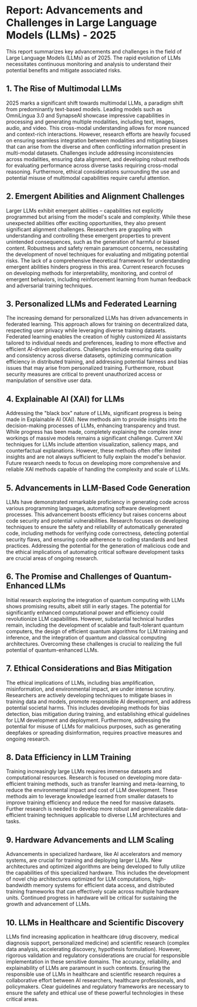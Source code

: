 # Report: Advancements and Challenges in Large Language Models (LLMs) - 2025

This report summarizes key advancements and challenges in the field of Large Language Models (LLMs) as of 2025.  The rapid evolution of LLMs necessitates continuous monitoring and analysis to understand their potential benefits and mitigate associated risks.

## 1. The Rise of Multimodal LLMs

2025 marks a significant shift towards multimodal LLMs, a paradigm shift from predominantly text-based models.  Leading models such as OmniLingua 3.0 and SynapseAI showcase impressive capabilities in processing and generating multiple modalities, including text, images, audio, and video. This cross-modal understanding allows for more nuanced and context-rich interactions.  However, research efforts are heavily focused on ensuring seamless integration between modalities and mitigating biases that can arise from the diverse and often conflicting information present in multi-modal datasets.  Challenges include addressing inconsistencies across modalities, ensuring data alignment, and developing robust methods for evaluating performance across diverse tasks requiring cross-modal reasoning.  Furthermore, ethical considerations surrounding the use and potential misuse of multimodal capabilities require careful attention.

## 2. Emergent Abilities and Alignment Challenges

Larger LLMs exhibit emergent abilities – capabilities not explicitly programmed but arising from the model's scale and complexity.  While these unexpected abilities offer exciting opportunities, they also present significant alignment challenges. Researchers are grappling with understanding and controlling these emergent properties to prevent unintended consequences, such as the generation of harmful or biased content.  Robustness and safety remain paramount concerns, necessitating the development of novel techniques for evaluating and mitigating potential risks.  The lack of a comprehensive theoretical framework for understanding emergent abilities hinders progress in this area.  Current research focuses on developing methods for interpretability, monitoring, and control of emergent behaviors, including reinforcement learning from human feedback and adversarial training techniques.

## 3. Personalized LLMs and Federated Learning

The increasing demand for personalized LLMs has driven advancements in federated learning. This approach allows for training on decentralized data, respecting user privacy while leveraging diverse training datasets.  Federated learning enables the creation of highly customized AI assistants tailored to individual needs and preferences, leading to more effective and efficient AI-driven applications.  Challenges include ensuring data quality and consistency across diverse datasets, optimizing communication efficiency in distributed training, and addressing potential fairness and bias issues that may arise from personalized training.  Furthermore, robust security measures are critical to prevent unauthorized access or manipulation of sensitive user data.

## 4. Explainable AI (XAI) for LLMs

Addressing the "black box" nature of LLMs, significant progress is being made in Explainable AI (XAI).  New methods aim to provide insights into the decision-making processes of LLMs, enhancing transparency and trust.  While progress has been made, completely explaining the complex inner workings of massive models remains a significant challenge.  Current XAI techniques for LLMs include attention visualization, saliency maps, and counterfactual explanations. However, these methods often offer limited insights and are not always sufficient to fully explain the model's behavior.  Future research needs to focus on developing more comprehensive and reliable XAI methods capable of handling the complexity and scale of LLMs.

## 5. Advancements in LLM-Based Code Generation

LLMs have demonstrated remarkable proficiency in generating code across various programming languages, automating software development processes.  This advancement boosts efficiency but raises concerns about code security and potential vulnerabilities.  Research focuses on developing techniques to ensure the safety and reliability of automatically generated code, including methods for verifying code correctness, detecting potential security flaws, and ensuring code adherence to coding standards and best practices.  Addressing the potential for the generation of malicious code and the ethical implications of automating critical software development tasks are crucial areas of ongoing research.

## 6. The Promise and Challenges of Quantum-Enhanced LLMs

Initial research exploring the integration of quantum computing with LLMs shows promising results, albeit still in early stages.  The potential for significantly enhanced computational power and efficiency could revolutionize LLM capabilities.  However, substantial technical hurdles remain, including the development of scalable and fault-tolerant quantum computers, the design of efficient quantum algorithms for LLM training and inference, and the integration of quantum and classical computing architectures.  Overcoming these challenges is crucial to realizing the full potential of quantum-enhanced LLMs.


## 7. Ethical Considerations and Bias Mitigation

The ethical implications of LLMs, including bias amplification, misinformation, and environmental impact, are under intense scrutiny.  Researchers are actively developing techniques to mitigate biases in training data and models, promote responsible AI development, and address potential societal harms.  This includes developing methods for bias detection, bias mitigation during training, and establishing ethical guidelines for LLM development and deployment.  Furthermore, addressing the potential for misuse of LLMs for malicious purposes, such as generating deepfakes or spreading disinformation, requires proactive measures and ongoing research.

## 8.  Data Efficiency in LLM Training

Training increasingly large LLMs requires immense datasets and computational resources.  Research is focused on developing more data-efficient training methods, such as transfer learning and meta-learning, to reduce the environmental impact and cost of LLM development.  These methods aim to leverage knowledge learned from smaller datasets to improve training efficiency and reduce the need for massive datasets.  Further research is needed to develop more robust and generalizable data-efficient training techniques applicable to diverse LLM architectures and tasks.

## 9. Hardware Advancements and LLM Scaling

Advancements in specialized hardware, like AI accelerators and memory systems, are crucial for training and deploying larger LLMs.  New architectures and optimized algorithms are being developed to fully utilize the capabilities of this specialized hardware.  This includes the development of novel chip architectures optimized for LLM computations, high-bandwidth memory systems for efficient data access, and distributed training frameworks that can effectively scale across multiple hardware units.  Continued progress in hardware will be critical for sustaining the growth and advancement of LLMs.

## 10. LLMs in Healthcare and Scientific Discovery

LLMs find increasing application in healthcare (drug discovery, medical diagnosis support, personalized medicine) and scientific research (complex data analysis, accelerating discovery, hypothesis formulation).  However, rigorous validation and regulatory considerations are crucial for responsible implementation in these sensitive domains.  The accuracy, reliability, and explainability of LLMs are paramount in such contexts.  Ensuring the responsible use of LLMs in healthcare and scientific research requires a collaborative effort between AI researchers, healthcare professionals, and policymakers.  Clear guidelines and regulatory frameworks are necessary to ensure the safety and ethical use of these powerful technologies in these critical areas.